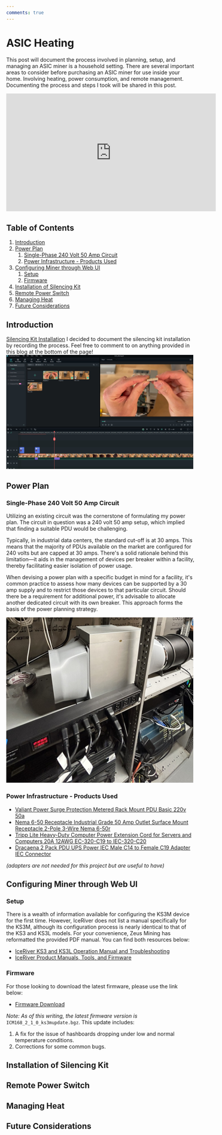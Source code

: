 ```yaml
---
comments: true
---
```

# ASIC Heating 
This post will document the process involved in planning, setup, and managing an ASIC miner is a household setting. There are several important areas to consider before purchasing an ASIC miner for use inside your home. Involving heating, power consumption, and remote management. Documenting the process and steps I took will be shared in this post.
<iframe width="560" height="315" src="https://www.youtube.com/embed/tIneY9daxnw?si=xXTt_P2DcuZ7qO-y" title="YouTube video player" frameborder="0" allow="accelerometer; autoplay; clipboard-write; encrypted-media; gyroscope; picture-in-picture; web-share" allowfullscreen></iframe>

## Table of Contents
1. [Introduction](#introduction)
2. [Power Plan](#power-plan)
    1. [Single-Phase 240 Volt 50 Amp Circuit](#single-phase-circuit)
    2. [Power Infrastructure - Products Used](#power-products)
3. [Configuring Miner through Web UI](#configuring-miner-through-web-ui)
    1. [Setup](#setup)
    2. [Firmware](#firmware)
4. [Installation of Silencing Kit](#installation-of-silencing-kit)
5. [Remote Power Switch](#remote-power-switch)
6. [Managing Heat](#managing-heat)
7. [Future Considerations](#future-considerations)

## Introduction 
[Silencing Kit Installation](https://youtu.be/tIneY9daxnw?si=ualFuQoHbqlXtb2A)
I decided to document the silencing kit installation by recording the process. 
Feel free to comment to on anything provided in this blog at the bottom of the page!
<img src="introduction.jpg" alt="Video Edit Visual" width="500" height="auto">

## Power Plan
### Single-Phase 240 Volt 50 Amp Circuit

Utilizing an existing circuit was the cornerstone of formulating my power plan. The circuit in question was a 240 volt 50 amp setup, which implied that finding a suitable PDU would be challenging.

Typically, in industrial data centers, the standard cut-off is at 30 amps. This means that the majority of PDUs available on the market are configured for 240 volts but are capped at 30 amps. There's a solid rationale behind this limitation—it aids in the management of devices per breaker within a facility, thereby facilitating easier isolation of power usage.

When devising a power plan with a specific budget in mind for a facility, it's common practice to assess how many devices can be supported by a 30 amp supply and to restrict those devices to that particular circuit. Should there be a requirement for additional power, it's advisable to allocate another dedicated circuit with its own breaker. This approach forms the basis of the power planning strategy.

<img src="pdu.jpg" alt="PDU Installed Visual" width="500" height="auto">

### Power Infrastructure - Products Used 

- <a target="_blank" href="https://www.amazon.com/gp/product/B0BFFB458M/ref=ppx_yo_dt_b_search_asin_title?ie=UTF8&amp;psc=1&_encoding=UTF8&tag=codypaternost-20&linkCode=ur2&linkId=a9ddd6b402e715f57bfcf0a9944ea4bb&camp=1789&creative=9325">Valiant Power Surge Protection Metered Rack Mount PDU Basic 220v 50a</a>
- <a target="_blank" href="https://www.amazon.com/EDYCARX-Receptacle-Industrial-Outlet-Surface/dp/B0C4FHQ4NL/ref=sr_1_7?crid=UL1FDQDQ3YIA&amp;keywords=L6-50r%252Bblack&amp;qid=1707014530&amp;sprefix=l6-50r%252Bblac%252Caps%252C115&amp;sr=8-7&amp;th=1&_encoding=UTF8&tag=codypaternost-20&linkCode=ur2&linkId=7a11142179905bebf9f17cca03b8f360&camp=1789&creative=9325">Nema 6-50 Receptacle Industrial Grade 50 Amp Outlet Surface Mount Receptacle 2-Pole 3-Wire Nema 6-50r</a>
- <a target="_blank" href="https://www.amazon.com/gp/product/B001348EDC/ref=ppx_yo_dt_b_search_asin_title?ie=UTF8&amp;th=1https://www.amazon.com/gp/product/B001348EDC/ref=ppx_yo_dt_b_search_asin_title?ie=UTF8&amp;th=1&_encoding=UTF8&tag=codypaternost-20&linkCode=ur2&linkId=7b1e9fae45399d10a7095922959ec344&camp=1789&creative=9325">Tripp Lite Heavy-Duty Computer Power Extension Cord for Servers and Computers 20A 12AWG EC-320-C19 to IEC-320-C20</a>
- <a target="_blank" href="https://www.amazon.com/gp/product/B09R6JM1VC/ref=ppx_yo_dt_b_search_asin_title?ie=UTF8&amp;th=1&_encoding=UTF8&tag=codypaternost-20&linkCode=ur2&linkId=f00c7d69d2cd5068fea4916b72d2f3bc&camp=1789&creative=9325">Dracaena 2 Pack PDU UPS Power IEC Male C14 to Female C19 Adapter IEC Connector </a>

*(adapters are not needed for this project but are useful to have)*
## Configuring Miner through Web UI
### Setup

There is a wealth of information available for configuring the KS3M device for the first time. However, IceRiver does not list a manual specifically for the KS3M, although its configuration process is nearly identical to that of the KS3 and KS3L models. For your convenience, Zeus Mining has reformatted the provided PDF manual. You can find both resources below:

- [IceRiver KS3 and KS3L Operation Manual and Troubleshooting](https://www.zeusbtc.com/articles/information/4718-iceriver-ks3-ks3l-operation-manual-and-troubleshooting)
- [IceRiver Product Manuals, Tools, and Firmware](https://www.iceriver.io/tutorial/)

### Firmware

For those looking to download the latest firmware, please use the link below:

- [Firmware Download](https://www.iceriver.io/firmware-download/)

*Note: As of this writing, the latest firmware version is* `ICM168_2_1_0_ks3mupdate.bgz`. This update includes:

1. A fix for the issue of hashboards dropping under low and normal temperature conditions.
2. Corrections for some common bugs.


## Installation of Silencing Kit

## Remote Power Switch

## Managing Heat

## Future Considerations